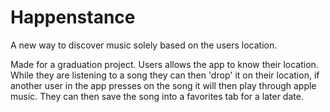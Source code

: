 # Happenstance
A new way to discover music solely based on the users location. 

Made for a graduation project. Users allows the app to know their location. While they are listening to a song they can then 'drop' it on their location, if another user in the app presses on the song it will then play through apple music. They can then save the song into a favorites tab for a later date. 
